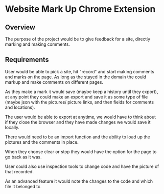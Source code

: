 # Website Mark Up Chrome Extension

## Overview

The purpose of the project would be to give feedback for a site, directly marking and making comments. 

## Requirements

User would be able to pick a site, hit "record" and start making comments and marks on the page. As long as the stayed in the domain the could markup and make comments on different pages. 

As they make a mark it would save (maybe keep a history until they export), at any point they could make an export and save it as some type of file (maybe json with the pictures/ picture links, and then fields for comments and locations).

The user would be able to export at anytime, we would have to think about if they close the browser and they have made changes we would save it locally.

There would need to be an import function and the ability to load up the pictures and the comments in place.

When they choose clear or stop they would have the option for the page to go back as it was.

User could also use inspection tools to change code and have the picture of that recorded.

As an advanced feature it would note the changes to the code and which file it belonged to.
